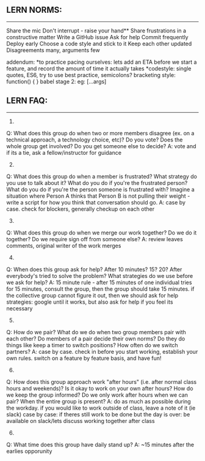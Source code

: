  ## LERN NORMS:
 ---
  Share the mic
  Don't interrupt - raise your hand**
  Share frustrations in a constructive matter
  Write a GitHub issue
  Ask for help
  Commit frequently
  Deploy early
  Choose a code style and stick to it
  Keep each other updated
  Disagreements many, arguments few

addendum:
  *to practice pacing ourselves: lets add an ETA before we start a feature, and record the amount of time it actually takes
  *codestyle: single quotes, ES6, try to use best practice, semicolons? 
  bracketing style: 
  function() {
  }
  babel stage 2: eg: [...args]

## LERN FAQ:
---
1.
Q: What does this group do when two or more members disagree (ex. on a technical approach, a technology choice, etc)?
Do you vote? Does the whole group get involved? Do you get someone else to decide?
A: vote and if its a tie, ask a fellow/instructor for guidance

2.
Q: What does this group do when a member is frustrated?
What strategy do you use to talk about it? What do you do if you're the frustrated person? What do you do if you're the person someone is frustrated with? Imagine a situation where Person A thinks that Person B is not pulling their weight - write a script for how you think that conversation should go.
A: case by case. check for blockers, generally checkup on each other

3.
Q: What does this group do when we merge our work together?
Do we do it together? Do we require sign off from someone else?
A: review leaves comments, original writer of the work merges

4.
Q: When does this group ask for help?
After 10 minutes? 15? 20? After everybody's tried to solve the problem? What strategies do we use before we ask for help?
A: 15 minute rule - after 15 minutes of one individual tries for 15 minutes, consult the group, then the group should take 15 minutes. if the collective group cannot figure it out, then we should ask for help
  strategies: google until it works, but also ask for help if you feel its necessary

5.
Q: How do we pair? What do we do when two group members pair with each other?
Do members of a pair decide their own norms? Do they do things like keep a timer to switch positions? How often do we switch partners?
A: case by case. check in before you start working, establish your own rules. switch on a feature by feature basis, and have fun!

6.
Q: How does this group approach work "after hours" (i.e. after normal class hours and weekends)?
Is it okay to work on your own after hours? How do we keep the group informed? Do we only work after hours when we can pair? When the entire group is present?
A: do as much as possible during the workday. if you would like to work outside of class, leave a note of it (ie slack)
  case by case: if theres still work to be done but the day is over: be available on slack/lets discuss working together after class

6.
Q: What time does this group have daily stand up?
A: ~15 minutes after the earlies opporunity
